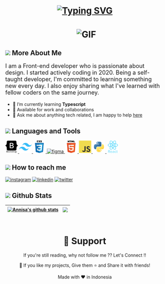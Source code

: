 <h1 align="center"><a href="https://git.io/typing-svg"><img align="center" src="https://readme-typing-svg.herokuapp.com?font=Kalam&size=35&pause=1000&color=F74DBD&center=true&vCenter=true&width=435&lines=Hi+%F0%9F%91%8B%2C+I'm+Annisa;Front+End+Developer;UIUX+Designer" alt="Typing SVG" /></a></h1>
<h1 align="center" ><img align="center" style="margin-left:10px" alt="GIF" src="https://media.giphy.com/media/LMcB8XospGZO8UQq87/giphy.gif" witdh="300" height="300"/></h1>

## <h2 align="left" ><img src="https://media.giphy.com/media/eNSg6TN4j9YZTM154J/giphy.gif" witdh="30" height="30"/> <b> More About Me </b></h2>

<p align="left" style="font-weight:400;font-size:18px">I am a Front-end developer who is passionate about design. I started actively coding in 2020. Being a self-taught developer, I'm committed to learning something new every day. I also enjoy sharing what I've learned with fellow coders on the same journey. </p>

- 🌱 I’m currently learning <b>Typescript</b>
- 👯 Available for work and collaborations
- 💬 Ask me about anything tech related, I am happy to help [here](annisarahmadhani78@gmail.com)
  <br>

## <h2 align="left"><img src="https://media.giphy.com/media/TgyarrvUBCkHdAJfBn/giphy.gif" witdh="30" height="30"/> <b>Languages and Tools</b></h2>

<a href="https://getbootstrap.com" target="_blank" rel="noreferrer"> <img src="https://raw.githubusercontent.com/devicons/devicon/master/icons/bootstrap/bootstrap-plain-wordmark.svg" alt="bootstrap" width="40" height="40"/> </a>
<a href="https://tailwindcss.com/" target="_blank" rel="noreferrer"> <img
      src="https://raw.githubusercontent.com/devicons/devicon/master/icons/tailwindcss/tailwindcss-plain.svg"
      alt="tailwind" width="40" height="40" /> </a>
<a href="https://www.w3schools.com/css/" target="_blank" rel="noreferrer"> <img src="https://raw.githubusercontent.com/devicons/devicon/master/icons/css3/css3-original-wordmark.svg" alt="css3" width="40" height="40"/> </a> <a href="https://www.figma.com/" target="_blank" rel="noreferrer"> <img src="https://www.vectorlogo.zone/logos/figma/figma-icon.svg" alt="figma" width="40" height="40"/> </a> <a href="https://www.w3.org/html/" target="_blank" rel="noreferrer"> <img src="https://raw.githubusercontent.com/devicons/devicon/master/icons/html5/html5-original-wordmark.svg" alt="html5" width="40" height="40"/> </a> <a href="https://developer.mozilla.org/en-US/docs/Web/JavaScript" target="_blank" rel="noreferrer"> <img src="https://raw.githubusercontent.com/devicons/devicon/master/icons/javascript/javascript-original.svg" alt="javascript" width="40" height="40"/> </a> <a href="https://www.python.org" target="_blank" rel="noreferrer"> <img src="https://raw.githubusercontent.com/devicons/devicon/master/icons/python/python-original.svg" alt="python" width="40" height="40"/> </a> <a href="https://reactjs.org/" target="_blank" rel="noreferrer"> <img src="https://raw.githubusercontent.com/devicons/devicon/master/icons/react/react-original-wordmark.svg" alt="react" width="40" height="40"/> </a>
<br>

## <h2 align="left"><img src="https://media.giphy.com/media/daIfTnwGeY0J3zc1tg/giphy.gif" witdh="30" height="30"/> <b>How to reach me</b></h2>

<a href="https://instagram.com/icutttrd?igshid=YmMyMTA2M2Y=" target="blank"><img 
      src="https://raw.githubusercontent.com/rahuldkjain/github-profile-readme-generator/master/src/images/icons/Social/instagram.svg"
      alt="instagram" height="25" width="30" /></a>
<a href="https://www.linkedin.com/in/annisard/" target="blank"><img  
      src="https://raw.githubusercontent.com/rahuldkjain/github-profile-readme-generator/master/src/images/icons/Social/linked-in-alt.svg"
      alt="linkedin" height="25" width="30" /></a>
<a href="https://twitter.com/icutttrd">
<img  alt="twitter" width="30" heigt="25" src="https://raw.githubusercontent.com/peterthehan/peterthehan/master/assets/twitter.svg"/>
</a>
<br>

## <h2 align="left"><img src="https://media.giphy.com/media/AynUwd5uKhIevEWx54/giphy.gif" witdh="25" height="25"/> <b>Github Stats</b></h2>

| <a href="https://github.com/anuraghazra/github-readme-stats"><img align="center" src="https://github-readme-stats.vercel.app/api?username=annisaard&&show_icons=true&theme=radical" alt="Annisa's github stats" /></a> | <a href="https://github.com/anuraghazra/github-readme-stats"><img align="center" src="https://github-readme-stats.vercel.app/api/top-langs?username=annisaard&show_icons=true&locale=en&layout=compact&theme=radical" /></a> |
| ---------------------------------------------------------------------------------------------------------------------------------------------------------------------------------------------------------------------- | ---------------------------------------------------------------------------------------------------------------------------------------------------------------------------------------------------------------------------- |

<br>

<h1 align="center">🤝 Support</h1>

<p align="center"> If you're still reading, why not follow me ?? Let's Connect !!</p>

<p align="center">💙 If you like my projects, Give them ⭐ and Share it with friends!</p>
</div>
<p align="center">Made with ❤️ in Indonesia</p>
